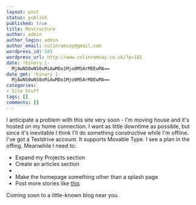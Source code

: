 ```yaml
---
layout: post
status: publish
published: true
title: Restructure
author: admin
author_login: admin
author_email: colinramsay@gmail.com
wordpress_id: 181
wordpress_url: http://www.colinramsay.co.uk/?p=181
date: !binary |-
  MjAwNS0wNS0xMiAwMDo1Mjo0MSArMDEwMA==
date_gmt: !binary |-
  MjAwNS0wNS0xMiAwMDo1Mjo0MSArMDEwMA==
categories:
- Site Stuff
tags: []
comments: []
---
```

<p>I anticipate a problem with this site very soon - I'm moving house and it's hosted on my home connection. I want as little downtime as possible, but since it's inevitable I think I'll do something constructive while I'm offline. I've got a Textdrive account. It supports Movable Type. I see a plan in the offing. Meanwhile I need to:</p>
<ul>
<li>Expand my Projects section</li>
<li>Create an articles section
<li>
<li>Make the homepage something other than a splash page</li>
<li>Post more stories like <a href="http://www.ananova.com/news/story/sm_1389702.html?menu=news.quirkies">this</a></li>
</ul>
<p>Coming soon to a little-known blog near you.</p>
